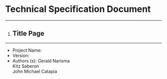 # Technical Specification Document
---

1. ## Title Page
---
- Project Name: 
- Version:
- Authors (s): Gerald Narisma  
Kitz Saberon  
John Michael Catapia  